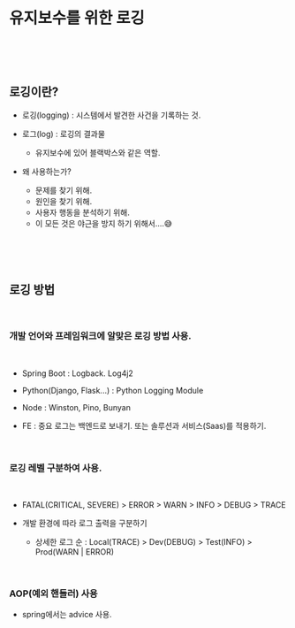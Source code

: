 # 유지보수를 위한 로깅


<br>
<br>
<br>


## 로깅이란?

* 로깅(logging) : 시스템에서 발견한 사건을 기록하는 것.
 
* 로그(log) : 로깅의 결과물
    - 유지보수에 있어 블랙박스와 같은 역할.

* 왜 사용하는가?
    - 문제를 찾기 위해.
    - 원인을 찾기 위해.
    - 사용자 행동을 분석하기 위해.
    - 이 모든 것은 야근을 방지 하기 위해서....😅

 
 <br>
 <br>
 <br>

## 로깅 방법

<br>

### 개발 언어와 프레임워크에 알맞은 로깅 방법 사용.

<br>

* Spring Boot : Logback. Log4j2

* Python(Django, Flask...) : Python Logging Module

* Node : Winston, Pino, Bunyan

* FE : 중요 로그는 백엔드로 보내기. 또는 솔루션과 서비스(Saas)를 적용하기.

<br>

### 로깅 레벨 구분하여 사용.

<br>

* FATAL(CRITICAL, SEVERE) > ERROR > WARN > INFO > DEBUG > TRACE

* 개발 환경에 따라 로그 출력을 구분하기
    - 상세한 로그 순 :  Local(TRACE) > Dev(DEBUG) > Test(INFO) > Prod(WARN | ERROR)


<br>

### AOP(예외 핸들러) 사용

* spring에서는 advice 사용.




<br>




























